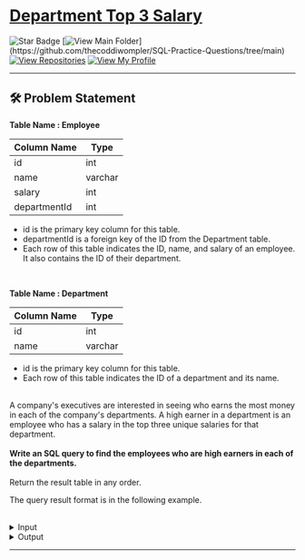 # [Department Top 3 Salary](https://leetcode.com/problems/department-top-three-salaries/)
![Star Badge](https://img.shields.io/static/v1?label=%F0%9F%8C%9F&message=If%20Useful&style=style=flat&color=BC4E99)
[![View Main Folder](https://img.shields.io/badge/View-Main_Folder-971901?)](https://github.com/thecoddiwompler/SQL-Practice-Questions/tree/main)
[![View Repositories](https://img.shields.io/badge/View-My_Repositories-blue?logo=GitHub)](https://github.com/thecoddiwompler?tab=repositories)
[![View My Profile](https://img.shields.io/badge/View-My_Profile-green?logo=GitHub)](https://github.com/thecoddiwompler)

---

## 🛠️ Problem Statement

  <b>Table Name : Employee</b>

|  Column Name  |Type |
| ------------- | ------------- |
| id           | int     |
| name         | varchar |
| salary       | int     |
| departmentId | int     |

* id is the primary key column for this table.
* departmentId is a foreign key of the ID from the Department table.
* Each row of this table indicates the ID, name, and salary of an employee. It also contains the ID of their department.
</br>

  <b>Table Name : Department</b>

|  Column Name  |Type |
| ------------- | ------------- |
| id          | int     |
| name        | varchar |

* id is the primary key column for this table.
* Each row of this table indicates the ID of a department and its name.

</br>
A company's executives are interested in seeing who earns the most money in each of the company's departments. A high earner in a department is an employee who has a salary in the top three unique salaries for that department.  
</br>
</br>
<b>Write an SQL query to find the employees who are high earners in each of the departments.  </b>
</br>
</br>
Return the result table in any order.

The query result format is in the following example. 
</br>
</br>
 <details>
<summary>
Input
</summary>
</br>

<b> Table Name: Employee </b></br>

| id | name  | salary | departmentId |
| --------- | ------------- | ------ | --------- |
| 1  | Joe   | 85000  | 1            |
| 2  | Henry | 80000  | 2            |
| 3  | Sam   | 60000  | 2            |
| 4  | Max   | 90000  | 1            |
| 5  | Janet | 69000  | 1            |
| 6  | Randy | 85000  | 1            |
| 7  | Will  | 70000  | 1            |

<b> Table Name: Department </b></br>

| id | name  |
|----|-------|
| 1  | IT    |
| 2  | Sales |

</details>

<details>
<summary>
Output
</summary>
</br>

| Department | Employee | Salary |
| --- |--- | --- |
| IT         | Max      | 90000  |
| IT         | Joe      | 85000  |
| IT         | Randy    | 85000  |
| IT         | Will     | 70000  |
| Sales      | Henry    | 80000  |
| Sales      | Sam      | 60000  |  
</details>

---
